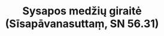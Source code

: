 ---
layout: page
title: 'Sysapos medžių giraitė (Sīsapāvanasuttaṃ, SN 56.31)'
category: susijusios suttos
index: Taurinančios tiesos
sortIndex: 56031
tags: Taurinančios tiesos
suttacentral: sn56.31
---